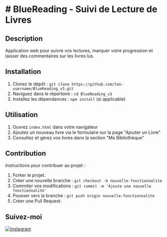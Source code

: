 # # BlueReading - Suivi de Lecture de Livres 

## Description 
Application web pour suivre vos lectures, marquer votre progression et laisser des commentaires sur les livres lus.

## Installation 
1. Clonez le dépôt : `git clone https://github.com/ton-username/BlueReading_v3.git`
2. Naviguez dans le répertoire : `cd BlueReading_v3`
3. Installez les dépendances : `npm install` (si applicable)

## Utilisation 
1. Ouvrez `index.html` dans votre navigateur
2. Ajoutez un nouveau livre via le formulaire sur la page "Ajouter un Livre"
3. Consultez et gérez vos livres dans la section "Ma Bibliothèque"

## Contribution 
Instructions pour contribuer au projet : 
1. Forker le projet.
2. Créer une nouvelle branche : `git checkout -b nouvelle-fonctionnalite`
3. Commiter vos modifications : `git commit -m 'Ajoute une nouvelle fonctionnalité'`
4. Pousser vers la branche : `git push origin nouvelle-fonctionnalite`
5. Créer une Pull Request.

## Suivez-moi

[![Instagram](https://img.shields.io/badge/Instagram-E4405F?style=for-the-badge&logo=instagram&logoColor=white)](https://www.instagram.com/hachi_code/)

